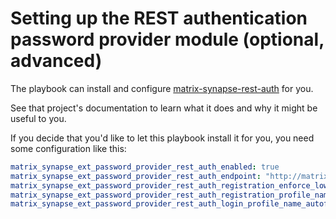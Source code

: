 # Setting up the REST authentication password provider module (optional, advanced)

The playbook can install and configure [matrix-synapse-rest-auth](https://github.com/kamax-io/matrix-synapse-rest-auth) for you.

See that project's documentation to learn what it does and why it might be useful to you.

If you decide that you'd like to let this playbook install it for you, you need some configuration like this:

```yaml
matrix_synapse_ext_password_provider_rest_auth_enabled: true
matrix_synapse_ext_password_provider_rest_auth_endpoint: "http://matrix-mxisd:8090"
matrix_synapse_ext_password_provider_rest_auth_registration_enforce_lowercase: false
matrix_synapse_ext_password_provider_rest_auth_registration_profile_name_autofill: true
matrix_synapse_ext_password_provider_rest_auth_login_profile_name_autofill: false
```
